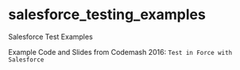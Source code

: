 # salesforce_testing_examples

Salesforce Test Examples

Example Code and Slides from Codemash 2016: `Test in Force with Salesforce`

